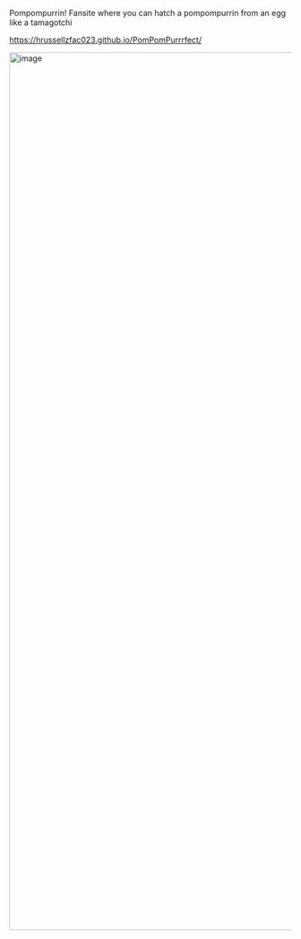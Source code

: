 Pompompurrin! Fansite where you can hatch a pompompurrin from an egg like a tamagotchi

https://hrussellzfac023.github.io/PomPomPurrrfect/

<img width="1566" alt="image" src="https://github.com/user-attachments/assets/d9d8d2f4-c00c-41c2-9969-bc4f56b2195b">
